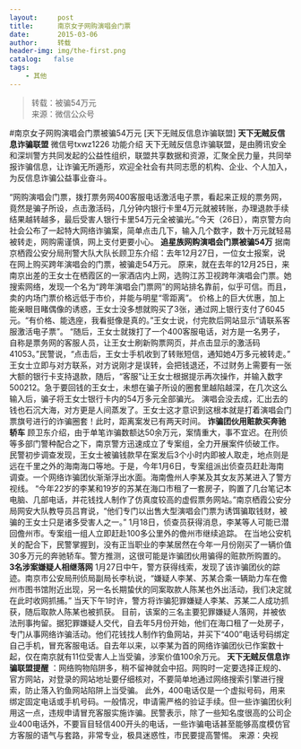 ```yaml
---
layout:     post
title:      南京女子网购演唱会门票
date:       2015-03-06
author:     转载
header-img: img/the-first.png
catalog:   false
tags:
    - 其他
---
```


<blockquote><p>转载：被骗54万元<br>
来源：微信公众号</p></blockquote>

#南京女子网购演唱会门票被骗54万元
[天下无贼反信息诈骗联盟]
**天下无贼反信息诈骗联盟**
微信号txwz1226
功能介绍
天下无贼反信息诈骗联盟，是由腾讯安全和深圳警方共同发起的公益性组织，联盟共享数据和资源，汇聚全民力量，共同举报诈骗信息，让诈骗无所遁形，欢迎全社会有共同志愿的机构、企业、个人加入，为反信息诈骗公益事业奋斗。

“网购演唱会门票，拨打票务网400客服电话激活电子票，看起来正规的票务网，竟然是骗子所设，点击激活码，几分钟内银行卡里4万元就被转账，办理退款手续结果越转越多，最后受害人银行卡里54万元全被骗光。”今天（26日），南京警方向社会公布了一起特大网络诈骗案，简单点击几下，输入几个数字，数十万元就轻易被转走，网购需谨慎，网上支付更要小心。
**追星族网购演唱会门票被骗54万**
据南京栖霞公安分局刑警大队大队长顾卫东介绍：去年12月27日，一位女士报案，说在网上购买跨年演唱会的门票，被骗走54万元。
原来，就在去年的12月25日，来南京出差的王女士在栖霞区的一家酒店内上网，选购江苏卫视跨年演唱会门票。她搜索网络，发现一个名为“跨年演唱会门票网”的网站排名靠前，似乎可信。而且，卖的内场门票价格远低于市价，并能与明星“零距离”。
价格上的巨大优惠，加上能亲眼目睹偶像的诱惑，王女士没多想就购买了3张，通过网上银行支付了6045元。“有价格、能选座，我看挺像是真的。”王女士说，付完款后网站显示“请联系客服激活电子票”。
“随后，王女士就拨打了一个400客服电话，对方是一名男子，自称是票务网的客服人员，让王女士刷新购票网页，并点击显示的激活码41053。”民警说，“点击后，王女士手机收到了转账短信，通知她4万多元被转走。”
王女士立即与对方联系，对方说刚才是误转，会把钱退还，不过财务上需要有一张大额的银行卡支持退款，随后，“客服”让王女士根据提示再次操作，并输入数字500212。急于要回钱的王女士，未想在骗子所设的圈套里越陷越深，在几次这么输入后，骗子将王女士银行卡内的54万多元全部骗光。
演唱会没去成，汇出去的钱也石沉大海，对方更是人间蒸发了。王女士这才意识到这根本就是打着演唱会门票旗号进行的诈骗圈套！此时，距离案发已有两天时间。
**诈骗团伙用赃款买奔驰轿车**
顾卫东介绍，由于单笔诈骗数额达50余万元，案情重大，事不宜迟。在刑侦等多部门警种配合之下，南京警方迅速成立了专案组，全力开展案件侦破工作。
民警初步调查发现，王女士被骗钱款早在案发后3个小时内即被人取走，地点则是远在千里之外的海南海口等地。于是，今年1月6日，专案组派出侦查员赶赴海南调查。一个网络诈骗团伙渐渐浮出水面。海南儋州人李某及其女友苏某进入了警方视线。
“今年22岁的李某和19岁的苏某在海口市租了一套房子，购置了几台笔记本电脑、几部电话，并花钱找人制作了仿真度较高的虚假票务网站。”南京栖霞公安分局网安大队教导员吕育说，“他们专门以出售大型演唱会门票为诱饵骗取钱财，被骗的王女士只是诸多受害人之一。”
1月18日，侦查员获得消息，李某等人可能已潜回儋州市。专案组一组人立即赶赴100多公里外的儋州市继续追踪。
在当地公安机关的配合下，民警掌握到，没有正当职业的李某居然在今年一月份刚买了一辆价值30多万元的奔驰轿车。警方推测，这很可能是诈骗团伙用骗得的赃款所购置的。
**3名涉案嫌疑人相继落网**
1月27日中午，警方获得线索，发现了该诈骗团伙的踪迹。南京市公安局刑侦局副局长李杭说，“嫌疑人李某、苏某合乘一辆助力车在儋州市图书馆附近出现，另一名长期蛰伏的同案取款人陈某也外出活动，我们决定就在此时收网抓捕。”
当天下午1时许，警方将诈骗犯罪嫌疑人李某、苏某二人成功抓获，随后取款人陈某也被抓获。
目前，该案的三名主要犯罪嫌疑人落网，并被依法刑事拘留。据犯罪嫌疑人交代，自去年5月份开始，他们在海口租了一处房子，专门从事网络诈骗活动。他们花钱找人制作钓鱼网站，并买下“400”电话号码绑定自己手机，冒充客服电话。自去年以来，以李某为首的网络诈骗团伙已作案数十起，仅在南京就有11位受害人上当受骗，涉案价值100余万元。
**天下无贼反信息诈骗联盟提醒**
：网络购物陷阱多，稍不留神就会中招。网购时一定要选择正规的、官方网站，对登录的网站地址要仔细核对，不要简单地通过网络搜索引擎进行搜索，防止落入钓鱼网站陷阱上当受骗。
此外，400电话仅是一个虚拟号码，用来绑定固定电话或手机号码。一般情况，申请需严格的验证手续。但一些诈骗团伙利用这一点，违规申请冒充客服实施诈骗。民警表示，除了一些知名度很高的公司企业400电话外，不要盲目轻信400开头的电话，一些诈骗电话甚至能够高度模仿官方客服的语气与套路，非常专业，极具迷惑性，市民要提高警惕。
来源：央视
